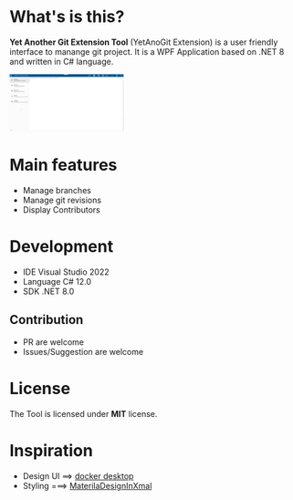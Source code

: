 # What's is this?
**Yet Another Git Extension Tool** (YetAnoGit Extension) is a user friendly interface to manange git project. It is a WPF Application based on .NET 8 and written in C# language.

<img src="./assets/Imgs/Mainpage.jpg" alt="The Main page YetAnoGit " style="height: 100px; width:200px;"/>

# Main features
- Manage branches
- Manage git revisions
- Display Contributors

# Development
- IDE Visual Studio 2022
- Language C# 12.0
- SDK .NET 8.0 
## Contribution
- PR are welcome
- Issues/Suggestion are welcome
# License
The Tool is licensed under **MIT** license.

# Inspiration
- Design UI ==> [docker desktop](https://github.com/CSharpDesignPro/WPF---MVVM-Based-Modern-Dashboard)
- Styling ===> [MaterilaDesignInXmal](https://github.com/MaterialDesignInXAML/MaterialDesignInXamlToolkit/tree/master)